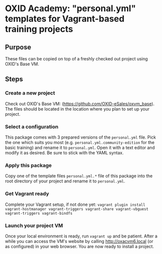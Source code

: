 # OXID Academy: "personal.yml" templates for Vagrant-based training projects

## Purpose
These files can be copied on top of a freshly checked out project using OXID's Base VM.

## Steps

### Create a new project

Check out OXID's Base VM: (https://github.com/OXID-eSales/oxvm_base). The files should be located in the location where you plan to set up your project.

### Select a configuration

This package comes with 3 prepared versions of the `personal.yml` file. Pick the one which suits you most (e.g. `personal.yml.community-edition` for the basic training)
and rename it to `personal.yml`. Open it with a text editor and modify it as desired. Be sure to stick with the YAML syntax.

### Apply this package

Copy one of the template files `personal.yml.*` file of this package into the root directory of your project and rename it to `personal.yml`.

### Get Vagrant ready

Complete your Vagrant setup, if not done yet:
`vagrant plugin install vagrant-hostmanager vagrant-triggers vagrant-share vagrant-vbguest vagrant-triggers vagrant-bindfs`

### Launch your project VM

Once your local environment is ready, run
`vagrant up`
and be patient. After a while you can access the VM's website by calling http://oxacvm6.local (or as configured) in your web browser. You are now ready to install a project.
